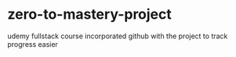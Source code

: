 # zero-to-mastery-project
udemy fullstack course
incorporated github with the project to track progress easier
